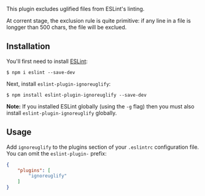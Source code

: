 This plugin excludes uglified files from ESLint's linting.

At corrent stage, the exclusion rule is quite primitive: if any line in a file is longger than 500 chars, the file will be exclued.

## Installation

You'll first need to install [ESLint](http://eslint.org):

```
$ npm i eslint --save-dev
```

Next, install `eslint-plugin-ignoreuglify`:

```
$ npm install eslint-plugin-ignoreuglify --save-dev
```

**Note:** If you installed ESLint globally (using the `-g` flag) then you must also install `eslint-plugin-ignoreuglify` globally.

## Usage

Add `ignoreuglify` to the plugins section of your `.eslintrc` configuration file. You can omit the `eslint-plugin-` prefix:

```json
{
    "plugins": [
        "ignoreuglify"
    ]
}
```





